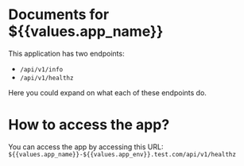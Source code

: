 # Documents for ${{values.app_name}}

This application has two endpoints:
- `/api/v1/info`
- `/api/v1/healthz`

Here you could expand on what each of these endpoints do.

# How to access the app?

You can access the app by accessing this URL: `${{values.app_name}}-${{values.app_env}}.test.com/api/v1/healthz`